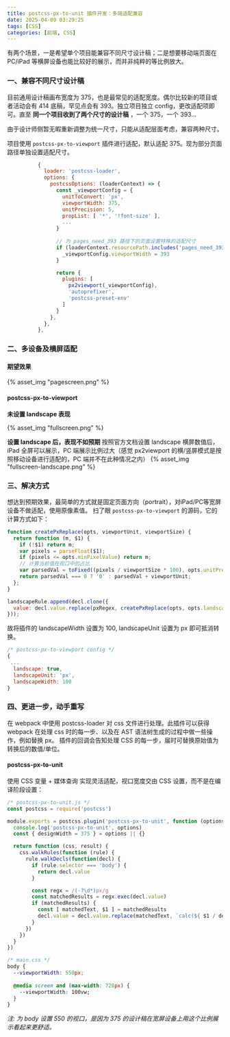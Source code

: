 ```yaml
---
title: postcss-px-to-unit 插件开发：多端适配兼容
date: 2025-04-09 03:29:25
tags: [CSS]
categories: [前端, CSS]
---
```

有两个场景，一是希望单个项目能兼容不同尺寸设计稿；二是想要移动端页面在 PC/iPad 等横屏设备也能比较好的展示，而并非纯粹的等比例放大。

<!--more-->
### 一、兼容不同尺寸设计稿

目前通用设计稿画布宽度为 375，也是最常见的适配宽度。偶尔比较新的项目或者活动会有 414 底稿，罕见点会有 393。独立项目独立 config，更改适配项即可。直至 __同一个项目收到了两个尺寸的设计稿__ ，一个 375，一个 393...

由于设计师侧暂无暇重新调整为统一尺寸，只能从适配层面考虑，兼容两种尺寸。

项目使用 `postcss-px-to-viewport` 插件进行适配，默认适配 375。现为部分页面路径单独设置适配尺寸。
```js
          {
            loader: 'postcss-loader',
            options: {
              postcssOptions: (loaderContext) => {
                const _viewportConfig = {
                  unitToConvert: 'px', 
                  viewportWidth: 375,
                  unitPrecision: 5,
                  propList: [ '*', '!font-size' ],
                  ...
                }
                
                // 为 pages_need_393 路径下的页面设置特殊的适配尺寸
                if (loaderContext.resourcePath.includes('pages_need_393')) {
                  _viewportConfig.viewportWidth = 393
                }

                return {
                  plugins: [
                    px2viewport(_viewportConfig),
                    'autoprefixer',
                    'postcss-preset-env'
                  ]
                }
              },
            },
          },
```
### 二、多设备及横屏适配

#### 期望效果

{% asset_img "pagescreen.png" %}

#### postcss-px-to-viewport

__未设置 landscape 表现__

{% asset_img "fullscreen.png" %}

__设置 landscape 后，表现不如预期__
按照官方文档设置 landscape 横屏数值后，iPad 全屏可以展示，PC 端展示比例过大（感觉 px2viewport 的横/竖屏模式是按照移动设备进行适配的，PC 端并不在此种情况之内）
{% asset_img "fullscreen-landscape.png" %}

### 三、解决方式
想达到预期效果，最简单的方式就是固定页面方向（portrait），对iPad/PC等宽屏设备不做适配，使用原像素值。
扫了眼 `postcss-px-to-viewport` 的源码，它的计算方式如下：
```js
function createPxReplace(opts, viewportUnit, viewportSize) {
  return function (m, $1) {
    if (!$1) return m;
    var pixels = parseFloat($1);
    if (pixels <= opts.minPixelValue) return m;
    // 计算当前值在视口中的占比
    var parsedVal = toFixed((pixels / viewportSize * 100), opts.unitPrecision);
    return parsedVal === 0 ? '0' : parsedVal + viewportUnit;
  };
}

landscapeRule.append(decl.clone({
  value: decl.value.replace(pxRegex, createPxReplace(opts, opts.landscapeUnit, opts.landscapeWidth))
}));
```
故将插件的 landscapeWidth 设置为 100, landscapeUnit 设置为 px 即可抵消转换。
```js 
/* postcss-px-to-viewport config */
{ 
 ...
  landscape: true,
  landscapeUnit: 'px', 
  landscapeWidth: 100
}
```

### 四、更进一步，动手重写

在 webpack 中使用 postcss-loader 对 css 文件进行处理。此插件可以获得 webpack 在处理 css 时的每一步、以及在 AST 语法树生成的过程中做一些操作，例如替换 px。
插件的回调会告知处理 CSS 的每一步，届时可替换原始值为转换后的数值/单位。
#### postcss-px-to-unit

使用 CSS 变量 + 媒体查询 实现灵活适配，视口宽度交由 CSS 设置，而不是在编译阶段设置：

```js
/* postcss-px-to-unit.js */
const postcss = require('postcss')

module.exports = postcss.plugin('postcss-px-to-unit', function (options) {
  console.log('postcss-px-to-unit', options)
  const { designWidth = 375 } = options || {}

  return function (css, result) {
    css.walkRules(function (rule) {
      rule.walkDecls(function(decl) {
        if (rule.selector === 'body') {
          return decl.value
        }

        const regx = /(-?\d*)px/g
        const matchedResults = regx.exec(decl.value)
        if (matchedResults) {
          const [ matchedText, $1 ] = matchedResults
          decl.value = decl.value.replace(matchedText, `calc(${ $1 / designWidth } * var(--viewportWidth))`)
        }
      })
    })
  }
})
```

```css
/* main.css */
body {
  --viewportWidth: 550px;
  
  @media screen and (max-width: 728px) {
    --viewportWidth: 100vw;
  }
}
```
*注: 为 body 设置 550 的视口，是因为 375 的设计稿在宽屏设备上用这个比例展示看起来更舒适。*